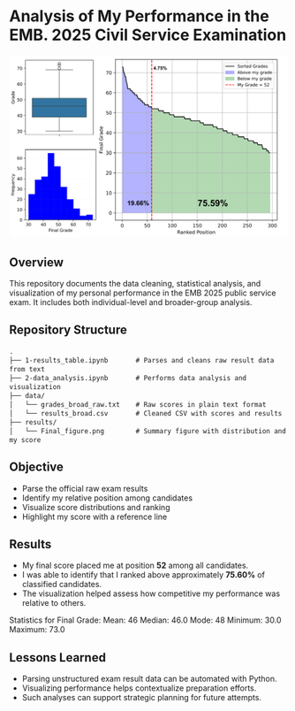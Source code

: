 # Analysis of My Performance in the EMB. 2025 Civil Service Examination

<img src="results/Final_figure.png" alt="Final Result Figure" width="600"/>

## Overview

This repository documents the data cleaning, statistical analysis, and visualization of my personal performance in the EMB 2025 public service exam. It includes both individual-level and broader-group analysis.

## Repository Structure

```
.
├── 1-results_table.ipynb       # Parses and cleans raw result data from text
├── 2-data_analysis.ipynb       # Performs data analysis and visualization
├── data/
│   └── grades_broad_raw.txt    # Raw scores in plain text format
│   └── results_broad.csv       # Cleaned CSV with scores and results
├── results/
│   └── Final_figure.png        # Summary figure with distribution and my score
```

## Objective

- Parse the official raw exam results
- Identify my relative position among candidates
- Visualize score distributions and ranking
- Highlight my score with a reference line

## Results

- My final score placed me at position **52** among all candidates.
- I was able to identify that I ranked above approximately **75.60%** of  classified candidates.
- The visualization helped assess how competitive my performance was relative to others.

Statistics for Final Grade:
Mean: 46
Median: 46.0
Mode: 48
Minimum: 30.0
Maximum: 73.0

## Lessons Learned

- Parsing unstructured exam result data can be automated with Python.
- Visualizing performance helps contextualize preparation efforts.
- Such analyses can support strategic planning for future attempts.

